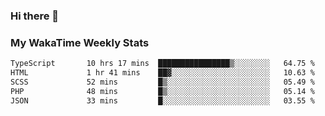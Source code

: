 ### Hi there 👋

<!--
**royschrauwen/royschrauwen** is a ✨ _special_ ✨ repository because its `README.md` (this file) appears on your GitHub profile.

Here are some ideas to get you started:

- 🔭 I’m currently working on ...
- 🌱 I’m currently learning ...
- 👯 I’m looking to collaborate on ...
- 🤔 I’m looking for help with ...
- 💬 Ask me about ...
- 📫 How to reach me: ...
- 😄 Pronouns: ...
- ⚡ Fun fact: ...
-->


### My WakaTime Weekly Stats
<!--START_SECTION:waka-->

```txt
TypeScript       10 hrs 17 mins  ████████████████▒░░░░░░░░   64.75 %
HTML             1 hr 41 mins    ██▓░░░░░░░░░░░░░░░░░░░░░░   10.63 %
SCSS             52 mins         █▒░░░░░░░░░░░░░░░░░░░░░░░   05.49 %
PHP              48 mins         █▒░░░░░░░░░░░░░░░░░░░░░░░   05.14 %
JSON             33 mins         █░░░░░░░░░░░░░░░░░░░░░░░░   03.55 %
```

<!--END_SECTION:waka-->
